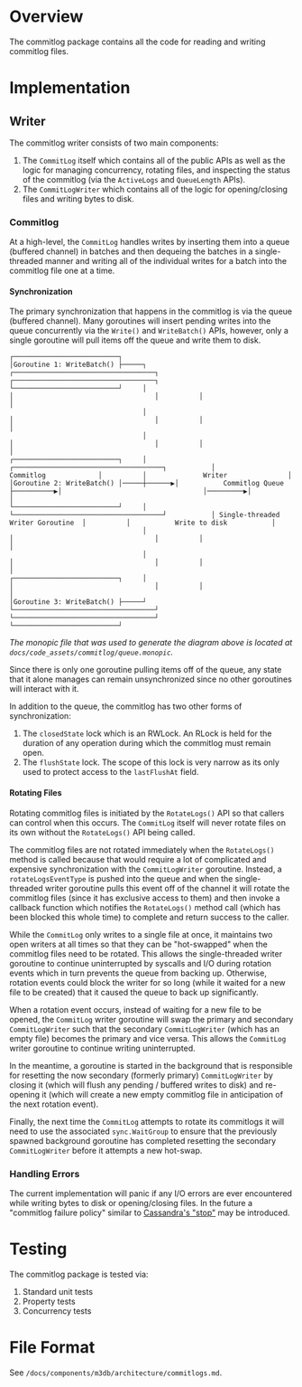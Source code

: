 # Overview

The commitlog package contains all the code for reading and writing commitlog files.

# Implementation

## Writer

The commitlog writer consists of two main components:

1. The `CommitLog` itself which contains all of the public APIs as well as the logic for managing concurrency, rotating files, and inspecting the status of the commitlog (via the `ActiveLogs` and `QueueLength` APIs).
2. The `CommitLogWriter` which contains all of the logic for opening/closing files and writing bytes to disk.

### Commitlog

At a high-level, the `CommitLog` handles writes by inserting them into a queue (buffered channel) in batches and then dequeing the batches in a single-threaded manner and writing all of the individual writes for a batch into the commitlog file one at a time.

#### Synchronization

The primary synchronization that happens in the commitlog is via the queue (buffered channel). Many goroutines will insert pending writes into the queue concurrently via the `Write()` and `WriteBatch()` APIs, however, only a single goroutine will pull items off the queue and write them to disk.

```
┌──────────────────────────┐
│Goroutine 1: WriteBatch() ├─────┐                                                         ┌───────────────────────────────────┐          ┌───────────────────────────────────┐
└──────────────────────────┘     │                                                         │                                   │          │                                   │
                                 │                                                         │                                   │          │                                   │
                                 │                                                         │                                   │          │                                   │
┌──────────────────────────┐     │       ┌─────────────────────────────────────┐           │             Commitlog             │          │              Writer               │
│Goroutine 2: WriteBatch() │─────┼──────▶│           Commitlog Queue           ├──────────▶│                                   │─────────▶│                                   │
└──────────────────────────┘     │       └─────────────────────────────────────┘           │ Single-threaded Writer Goroutine  │          │           Write to disk           │
                                 │                                                         │                                   │          │                                   │
                                 │                                                         │                                   │          │                                   │
┌──────────────────────────┐     │                                                         │                                   │          │                                   │
│Goroutine 3: WriteBatch() ├─────┘                                                         └───────────────────────────────────┘          └───────────────────────────────────┘
└──────────────────────────┘
```
*The monopic file that was used to generate the diagram above is located at `docs/code_assets/commitlog/queue.monopic`.*

Since there is only one goroutine pulling items off of the queue, any state that it alone manages can remain unsynchronized since no other goroutines will interact with it.

In addition to the queue, the commitlog has two other forms of synchronization:

1. The `closedState` lock which is an RWLock. An RLock is held for the duration of any operation during which the commitlog must remain open.
2. The `flushState` lock. The scope of this lock is very narrow as its only used to protect access to the `lastFlushAt` field.

#### Rotating Files

Rotating commitlog files is initiated by the `RotateLogs()` API so that callers can control when this occurs. The `CommitLog` itself will never rotate files on its own without the `RotateLogs()` API being called.

The commitlog files are not rotated immediately when the `RotateLogs()` method is called because that would require a lot of complicated and expensive synchronization with the `CommitLogWriter` goroutine. Instead, a `rotateLogsEventType` is pushed into the queue and when the single-threaded writer goroutine pulls this event off of the channel it will rotate the commitlog files (since it has exclusive access to them) and then invoke a callback function which notifies the `RotateLogs()` method call (which has been blocked this whole time) to complete and return success to the caller.

While the `CommitLog` only writes to a single file at once, it maintains two open writers at all times so that they can be "hot-swapped" when the commitlog files need to be rotated. This allows the single-threaded writer goroutine to continue uninterrupted by syscalls and I/O during rotation events which in turn prevents the queue from backing up. Otherwise, rotation events could block the writer for so long (while it waited for a new file to be created) that it caused the queue to back up significantly.

When a rotation event occurs, instead of waiting for a new file to be opened, the `CommitLog` writer goroutine will swap the primary and secondary `CommitLogWriter` such that the secondary `CommitLogWriter` (which has an empty file) becomes the primary and vice versa. This allows the `CommitLog` writer goroutine to continue writing uninterrupted.

In the meantime, a goroutine is started in the background that is responsible for resetting the now secondary (formerly primary) `CommitLogWriter` by closing it (which will flush any pending / buffered writes to disk) and re-opening it (which will create a new empty commitlog file in anticipation of the next rotation event).

Finally, the next time the `CommitLog` attempts to rotate its commitlogs it will need to use the associated `sync.WaitGroup` to ensure that the previously spawned background goroutine has completed resetting the secondary `CommitLogWriter` before it attempts a new hot-swap.

### Handling Errors

The current implementation will panic if any I/O errors are ever encountered while writing bytes to disk or opening/closing files. In the future a "commitlog failure policy" similar to [Cassandra's "stop"](https://github.com/apache/cassandra/blob/6dfc1e7eeba539774784dfd650d3e1de6785c938/conf/cassandra.yaml#L232) may be introduced.

# Testing

The commitlog package is tested via:

1. Standard unit tests
2. Property tests
3. Concurrency tests

# File Format

See `/docs/components/m3db/architecture/commitlogs.md`.